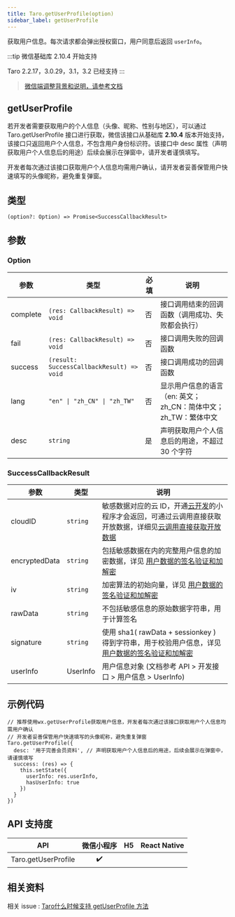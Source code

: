 ```yaml
---
title: Taro.getUserProfile(option)
sidebar_label: getUserProfile
---
```


获取用户信息。每次请求都会弹出授权窗口，用户同意后返回 `userInfo`。

:::tip 
微信基础库 2.10.4 开始支持

Taro 2.2.17，3.0.29，3.1，3.2 已经支持
:::


> [微信端调整背景和说明，请参考文档](https://developers.weixin.qq.com/community/develop/doc/000cacfa20ce88df04cb468bc52801)

## getUserProfile

若开发者需要获取用户的个人信息（头像、昵称、性别与地区），可以通过 Taro.getUserProfile 接口进行获取，微信该接口从基础库 **2.10.4** 版本开始支持，该接口只返回用户个人信息，不包含用户身份标识符。该接口中 desc 属性（声明获取用户个人信息后的用途）后续会展示在弹窗中，请开发者谨慎填写。

开发者每次通过该接口获取用户个人信息均需用户确认，请开发者妥善保管用户快速填写的头像昵称，避免重复弹窗。

## 类型

```tsx
(option?: Option) => Promise<SuccessCallbackResult>
```

## 参数

### Option

<table>
  <thead>
    <tr>
      <th>参数</th>
      <th>类型</th>
      <th style={{ textAlign: "center"}}>必填</th>
      <th>说明</th>
    </tr>
  </thead>
  <tbody>
    <tr>
      <td>complete</td>
      <td><code>(res: CallbackResult) =&gt; void</code></td>
      <td style={{ textAlign: "center"}}>否</td>
      <td>接口调用结束的回调函数（调用成功、失败都会执行）</td>
    </tr>
    <tr>
      <td>fail</td>
      <td><code>(res: CallbackResult) =&gt; void</code></td>
      <td style={{ textAlign: "center"}}>否</td>
      <td>接口调用失败的回调函数</td>
    </tr>
    <tr>
      <td>success</td>
      <td><code>(result: SuccessCallbackResult) =&gt; void</code></td>
      <td style={{ textAlign: "center"}}>否</td>
      <td>接口调用成功的回调函数</td>
    </tr>
    <tr>
      <td>lang</td>
      <td><code>&quot;en&quot; | &quot;zh_CN&quot; | &quot;zh_TW&quot;</code></td>
      <td style={{ textAlign: "center"}}>否</td>
      <td>显示用户信息的语言（en: 英文；zh_CN：简体中文；zh_TW：繁体中文</td>
    </tr>
    <tr>
      <td>desc</td>
      <td><code>string</code></td>
      <td style={{ textAlign: "center"}}>是</td>
      <td>声明获取用户个人信息后的用途，不超过 30 个字符</td>
    </tr>
  </tbody>
</table>

### SuccessCallbackResult

<table>
  <thead>
    <tr>
      <th>参数</th>
      <th>类型</th>
      <th>说明</th>
    </tr>
  </thead>
  <tbody>
    <tr>
      <td>cloudID</td>
      <td><code>string</code></td>
      <td>敏感数据对应的云 ID，开通<a href="https://developers.weixin.qq.com/miniprogram/dev/wxcloud/basis/getting-started.html">云开发</a>的小程序才会返回，可通过云调用直接获取开放数据，详细见<a href="https://developers.weixin.qq.com/miniprogram/dev/framework/open-ability/signature.html#method-cloud">云调用直接获取开放数据</a></td>
    </tr>
    <tr>
      <td>encryptedData</td>
      <td><code>string</code></td>
      <td>包括敏感数据在内的完整用户信息的加密数据，详见 <a href="https://developers.weixin.qq.com/miniprogram/dev/framework/open-ability/signature.html">用户数据的签名验证和加解密</a></td>
    </tr>
    <tr>
      <td>iv</td>
      <td><code>string</code></td>
      <td>加密算法的初始向量，详见 <a href="https://developers.weixin.qq.com/miniprogram/dev/framework/open-ability/signature.html#%E5%8A%A0%E5%AF%86%E6%95%B0%E6%8D%AE%E8%A7%A3%E5%AF%86%E7%AE%97%E6%B3%95">用户数据的签名验证和加解密</a></td>
    </tr>
    <tr>
      <td>rawData</td>
      <td><code>string</code></td>
      <td>不包括敏感信息的原始数据字符串，用于计算签名</td>
    </tr>
    <tr>
      <td>signature</td>
      <td><code>string</code></td>
      <td>使用 sha1( rawData + sessionkey ) 得到字符串，用于校验用户信息，详见 <a href="https://developers.weixin.qq.com/miniprogram/dev/framework/open-ability/signature.html">用户数据的签名验证和加解密</a></td>
    </tr>
    <tr>
      <td>userInfo</td>
      <td> UserInfo </td>
      <td>用户信息对象 (文档参考 API > 开发接口 > 用户信息 > UserInfo)</td>
    </tr>
  </tbody>
</table>

## 示例代码

```tsx
// 推荐使用wx.getUserProfile获取用户信息，开发者每次通过该接口获取用户个人信息均需用户确认
// 开发者妥善保管用户快速填写的头像昵称，避免重复弹窗
Taro.getUserProfile({
  desc: '用于完善会员资料', // 声明获取用户个人信息后的用途，后续会展示在弹窗中，请谨慎填写
  success: (res) => {
    this.setState({
      userInfo: res.userInfo,
      hasUserInfo: true
    })
  }
})
```

## API 支持度

| API | 微信小程序 | H5 | React Native |
| :---: | :---: | :---: | :---: |
| Taro.getUserProfile | ✔️ |  |  |


## 相关资料

相关 issue : [Taro什么时候支持 getUserProfile 方法](https://github.com/NervJS/taro/issues/8810)